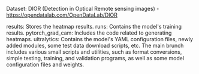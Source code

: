 Dataset: DIOR (Detection in Optical Remote sensing images) - https://opendatalab.com/OpenDataLab/DIOR

results: Stores the heatmap results.
runs: Contains the model's training results.
pytorch_grad_cam: Includes the code related to generating heatmaps.
ultralytics: Contains the model's YAML configuration files, newly added modules, some test data download scripts, etc.
The main brunch includes various small scripts and utilities, such as format conversions, simple testing, training, and validation programs, as well as some model configuration files and weights.

